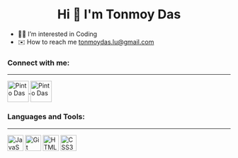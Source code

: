 <h1 align="center">Hi 👋 I'm Tonmoy Das</h1>

- 👨‍💻 I’m interested in Coding
- ✉️ How to reach me [tonmoydas.lu@gmail.com](mailto:tonmoydas.lu@gmail.com)

<h3 align="left">Connect with me:</h3>
<hr/>
<p align="left">
<a href="https://www.linkedin.com/in/tonmoy-das-td/" target="_blank"><img align="center" src="https://img.icons8.com/color/48/linkedin.png" alt="Pinto Das" height="48" width="48" />
</a>
<a href="https://www.facebook.com/dastonmoy009" target="_blank"><img align="center" src="https://img.icons8.com/color/96/facebook-new.png" alt="Pinto Das" height="48" width="48" />
</a>

</p>

<h3 align="left">Languages and Tools:</h3>
<hr/>

<p align="left">
<a href="https://developer.mozilla.org/en-US/docs/Web/JavaScript" target="_blank" rel="noreferrer"><img src="https://raw.githubusercontent.com/danielcranney/readme-generator/main/public/icons/skills/javascript-colored.svg" width="36" height="36" alt="JavaScript" /></a>
<a href="https://git-scm.com/" target="_blank" rel="noreferrer"><img src="https://raw.githubusercontent.com/danielcranney/readme-generator/main/public/icons/skills/git-colored.svg" width="36" height="36" alt="Git" /></a>
<a href="https://developer.mozilla.org/en-US/docs/Glossary/HTML5" target="_blank" rel="noreferrer"><img src="https://raw.githubusercontent.com/danielcranney/readme-generator/main/public/icons/skills/html5-colored.svg" width="36" height="36" alt="HTML5" /></a>
<a href="https://www.w3.org/TR/CSS/#css" target="_blank" rel="noreferrer"><img src="https://raw.githubusercontent.com/danielcranney/readme-generator/main/public/icons/skills/css3-colored.svg" width="36" height="36" alt="CSS3" /></a>

</p>
